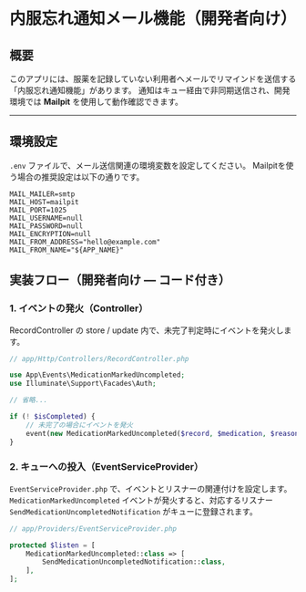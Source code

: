 # 内服忘れ通知メール機能（開発者向け）

## 概要
このアプリには、服薬を記録していない利用者へメールでリマインドを送信する「内服忘れ通知機能」があります。
通知はキュー経由で非同期送信され、開発環境では **Mailpit** を使用して動作確認できます。

---

## 環境設定

`.env` ファイルで、メール送信関連の環境変数を設定してください。
Mailpitを使う場合の推奨設定は以下の通りです。

```env
MAIL_MAILER=smtp
MAIL_HOST=mailpit
MAIL_PORT=1025
MAIL_USERNAME=null
MAIL_PASSWORD=null
MAIL_ENCRYPTION=null
MAIL_FROM_ADDRESS="hello@example.com"
MAIL_FROM_NAME="${APP_NAME}"
```

## 実装フロー（開発者向け — コード付き）
### 1. イベントの発火（Controller）
RecordController の store / update 内で、未完了判定時にイベントを発火します。

```php
// app/Http/Controllers/RecordController.php

use App\Events\MedicationMarkedUncompleted;
use Illuminate\Support\Facades\Auth;

// 省略...

if (! $isCompleted) {
    // 未完了の場合にイベントを発火
    event(new MedicationMarkedUncompleted($record, $medication, $reasonNotTaken, Auth::user()));
}
```

### 2. キューへの投入（EventServiceProvider）

`EventServiceProvider.php` で、イベントとリスナーの関連付けを設定します。  
`MedicationMarkedUncompleted` イベントが発火すると、対応するリスナー `SendMedicationUncompletedNotification` がキューに登録されます。

```php
// app/Providers/EventServiceProvider.php

protected $listen = [
    MedicationMarkedUncompleted::class => [
        SendMedicationUncompletedNotification::class,
    ],
];

